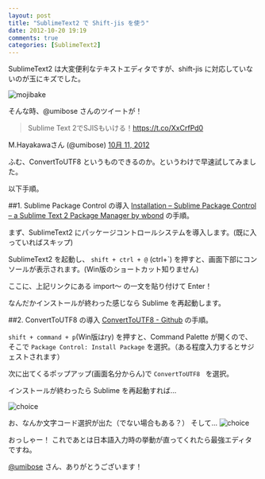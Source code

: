 ```yaml
---
layout: post
title: "SublimeText2 で Shift-jis を使う"
date: 2012-10-20 19:19
comments: true
categories: [SublimeText2]
---
```

SublimeText2 は大変便利なテキストエディタですが、shift-jis に対応していないのが玉にキズでした。

<!-- more -->

![mojibake](https://dl.dropbox.com/u/264530/qiita/shiftjis.png)

そんな時、@umibose さんのツイートが！

>Sublime Text 2でSJISもいける！https://t.co/XxCrfPd0
>
M.Hayakawaさん (@umibose) [10月 11, 2012](https://twitter.com/umibose/status/256247651710951424)

ふむ、ConvertToUTF8 というものできるのか。というわけで早速試してみました。

以下手順。

##1. Sublime Package Control の導入
[Installation – Sublime Package Control – a Sublime Text 2 Package Manager by wbond](http://wbond.net/sublime_packages/package_control/installation) の手順。

まず、SublimeText2 にパッケージコントロールシステムを導入します。(既に入っていればスキップ)

SublimeText2 を起動し、 ```shift + ctrl + @``` (ctrl+`) を押すと、画面下部にコンソールが表示されます。(Win版のショートカット知りません)

ここに、上記リンクにある import〜 の一文を貼り付けて Enter！

なんだかインストールが終わった感じなら Sublime を再起動します。

##2. ConvertToUTF8 の導入
[ConvertToUTF8 - Github](https://github.com/seanliang/ConvertToUTF8) の手順。

```shift + command + p```(Win版はry) を押すと、Command Palette が開くので、そこで ```Package Control: Install Package``` を選択。（ある程度入力するとサジェストされます）

次に出てくるポップアップ(画面名分からん)で ```ConvertToUTF8 ``` を選択。

インストールが終わったら Sublime を再起動すれば…

![choice](https://dl.dropbox.com/u/264530/qiita/choise_charcode.png)

お、なんか文字コード選択が出た（でない場合もある？）
そして…
![choice](https://dl.dropbox.com/u/264530/qiita/shiftjis_correct.png)

おっしゃー！
これであとは日本語入力時の挙動が直ってくれたら最強エディタですね。

[@umibose](https://twitter.com/umibose) さん、ありがとうございます！